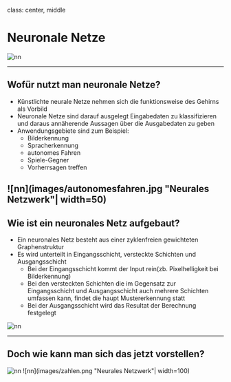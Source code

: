 class: center, middle

# Neuronale Netze

![nn](images/nncover.jpg "Neurales Netzwerk")

---
## Wofür nutzt man neuronale Netze?

- Künstlichte neurale Netze nehmen sich die funktionsweise des Gehirns als Vorbild
- Neuronale Netze sind darauf ausgelegt Eingabedaten zu klassifizieren und daraus annäherende Aussagen über die Ausgabedaten zu geben
- Anwendungsgebiete sind zum Beispiel:
	- Bilderkennung
	- Spracherkennung
	- autonomes Fahren
	- Spiele-Gegner
	- Vorherrsagen treffen

![nn](images/autonomesfahren.jpg "Neurales Netzwerk"| width=50)
---

## Wie ist ein neuronales Netz aufgebaut?

* Ein neuronales Netz besteht aus einer zyklenfreien gewichteten Graphenstruktur
* Es wird unterteilt in Eingangsschicht, versteckte Schichten und Ausgangsschicht
	* Bei der Eingangsschicht kommt der Input rein(zb. Pixelhelligkeit bei Bilderkennung)
	* Bei den versteckten Schichten die im Gegensatz zur Eingangsschicht und Ausgangsschicht auch mehrere Schichten umfassen kann, findet die haupt 	Mustererkennung statt
	* Bei der Ausgangsschicht wird das Resultat der Berechnung festgelegt

![nn](images/neuro1.png "Neurales Netzwerk")

---
## Doch wie kann man sich das jetzt vorstellen?
![nn](images/netz2.jpg "Neurales Netzwerk")
![nn](images/zahlen.png "Neurales Netzwerk"| width=100)
